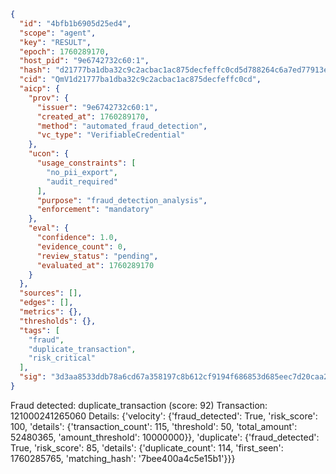 ```json
{
  "id": "4bfb1b6905d25ed4",
  "scope": "agent",
  "key": "RESULT",
  "epoch": 1760289170,
  "host_pid": "9e6742732c60:1",
  "hash": "d21777ba1dba32c9c2acbac1ac875decfeffc0cd5d788264c6a7ed77913e12e0",
  "cid": "QmV1d21777ba1dba32c9c2acbac1ac875decfeffc0cd",
  "aicp": {
    "prov": {
      "issuer": "9e6742732c60:1",
      "created_at": 1760289170,
      "method": "automated_fraud_detection",
      "vc_type": "VerifiableCredential"
    },
    "ucon": {
      "usage_constraints": [
        "no_pii_export",
        "audit_required"
      ],
      "purpose": "fraud_detection_analysis",
      "enforcement": "mandatory"
    },
    "eval": {
      "confidence": 1.0,
      "evidence_count": 0,
      "review_status": "pending",
      "evaluated_at": 1760289170
    }
  },
  "sources": [],
  "edges": [],
  "metrics": {},
  "thresholds": {},
  "tags": [
    "fraud",
    "duplicate_transaction",
    "risk_critical"
  ],
  "sig": "3d3aa8533ddb78a6cd67a358197c8b612cf9194f686853d685eec7d20caa2265"
}
```

Fraud detected: duplicate_transaction (score: 92)
Transaction: 121000241265060
Details: {'velocity': {'fraud_detected': True, 'risk_score': 100, 'details': {'transaction_count': 115, 'threshold': 50, 'total_amount': 52480365, 'amount_threshold': 10000000}}, 'duplicate': {'fraud_detected': True, 'risk_score': 85, 'details': {'duplicate_count': 114, 'first_seen': 1760285765, 'matching_hash': '7bee400a4c5e15b1'}}}